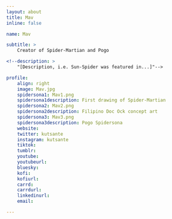 ```yaml
---
layout: about
title: Mav
inline: false

name: Mav

subtitle: >
    Creator of Spider-Martian and Pogo

<!--description: >
    "[Description, i.e. Sun-Spider was featured in...]"-->

profile: 
    align: right
    image: Mav.jpg
    spidersona1: Mav1.png
    spidersona1description: First drawing of Spider-Martian
    spidersona2: Mav2.png
    spidersona2description: Filipino Doc Ock concept art
    spidersona3: Mav3.png
    spidersona3description: Pogo Spidersona
    website:
    twitter: kutsante
    instagram: kutsante
    tiktok:
    tumblr:
    youtube:
    youtubeurl:
    bluesky:
    kofi:
    kofiurl:
    carrd:
    carrdurl:
    linkedinurl:
    email:

---
```


<!-- longer bio here -->
